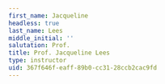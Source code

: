 ```yaml
---
first_name: Jacqueline
headless: true
last_name: Lees
middle_initial: ''
salutation: Prof.
title: Prof. Jacqueline Lees
type: instructor
uid: 367f646f-eaff-89b0-cc31-28ccb2cac9fd
---
```

